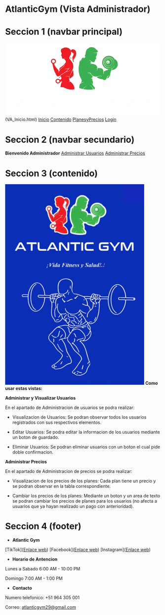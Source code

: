 # AtlanticGym (Vista Administrador)

# Seccion 1 (navbar principal)
![Imagen logo](/imgWeb/logo.png)(VA_Inicio.html)
[Inicio](/)
[Contenido](US_Anuncios.html)
[PlanesyPrecios](#)
[Login](/login)


# Seccion 2 (navbar secundario)
**Bienvenido Administrador**
[Administrar Usuarios](VA_Usuarios.html)
[Administrar Precios](VA_Precios.html)

# Seccion 3 (contenido)
![Imagen](/imgVA/imagen1.png)
**Como usar estas vistas:**

**Administrar y Visualizar Usuarios**

En el apartado de Administracion de usuarios se podra realizar:

- Visualizacion de Usuarios:
Se podran observar todos los usuarios registrados con sus respectivos elementos.

- Editar Usuarios:
Se podra editar la informacion de los usuarios mediante un boton de guardado.

- Eliminar Usuarios:
Se podran eliminar usuarios con un boton el cual pide doble confirmacion.


**Administrar Precios**

En el apartado de Administracion de precios se podra realizar:

- Visualizacion de los precios de los planes:
Cada plan tiene un precio y se podran observar en la tabla correspondiente.

- Cambiar los precios de los planes:
Mediante un boton y un area de texto se podran cambiar los precios de planes para 
los usuarios (no afecta a usuarios que ya hayan realizado un pago con anterioridad).


# Seccion 4 (footer)
- **Atlantic Gym**

[TikTok]([Enlace web](https://www.tiktok.com/@atlantic.gym8))
[Facebook]([Enlace web](https://www.facebook.com/Antlanticgym))
[Instagram]([Enlace web](https://www.instagram.com/atlanticgm/))

- **Horario de Antencion**

Lunes a Sabado 6:00 AM - 10:00 PM

Domingo 7:00 AM - 1:00 PM

- **Contacto**

Numero telefonico: +51 964 305 001

Correo: atlanticgym29@gmail.com